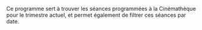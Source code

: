 Ce programme sert à trouver les séances programmées à la Cinémathèque pour le trimestre actuel, et permet également de filtrer ces séances par date.